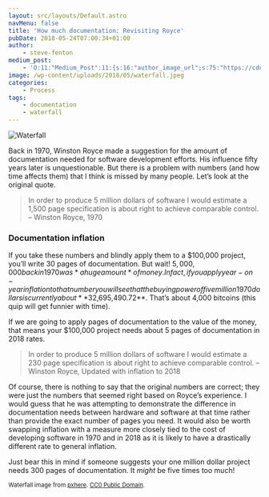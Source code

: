 ```yaml
---
layout: src/layouts/Default.astro
navMenu: false
title: 'How much documentation: Revisiting Royce'
pubDate: 2018-05-24T07:00:34+01:00
author:
    - steve-fenton
medium_post:
    - 'O:11:"Medium_Post":11:{s:16:"author_image_url";s:75:"https://cdn-images-1.medium.com/fit/c/400/400/1*eXkhfEuF41g5W_xnc_ydLA.jpeg";s:10:"author_url";s:38:"https://medium.com/@steve.fenton.co.uk";s:11:"byline_name";N;s:12:"byline_email";N;s:10:"cross_link";s:3:"yes";s:2:"id";s:12:"f0182400e41f";s:21:"follower_notification";s:3:"yes";s:7:"license";s:19:"all-rights-reserved";s:14:"publication_id";s:2:"-1";s:6:"status";s:5:"draft";s:3:"url";s:51:"https://medium.com/@steve.fenton.co.uk/f0182400e41f";}'
image: /wp-content/uploads/2018/05/waterfall.jpeg
categories:
    - Process
tags:
    - documentation
    - waterfall
---
```


![Waterfall](/wp-content/uploads/2018/05/waterfall-1024x683.jpeg)

Back in 1970, Winston Royce made a suggestion for the amount of documentation needed for software development efforts. His influence fifty years later is unquestionable. But there is a problem with numbers (and how time affects them) that I think is missed by many people. Let’s look at the original quote.

> In order to produce 5 million dollars of software I would estimate a 1,500 page specification is about right to achieve comparable control. – Winston Royce, 1970

### Documentation inflation

If you take these numbers and blindly apply them to a $100,000 project, you’ll write 30 pages of documentation. But wait! $5,000,000 back in 1970 was *a huge amount* of money. In fact, if you apply year-on-year inflation to that number you will see that the buying power of five million 1970 dollars is currently about **$32,695,490.72**. That’s about 4,000 bitcoins (this quip will get funnier with time).

If we are going to apply pages of documentation to the value of the money, that means your $100,000 project needs about 5 pages of documentation in 2018 rates.

> In order to produce 5 million dollars of software I would estimate a 230 page specification is about right to achieve comparable control. – Winston Royce, Updated with inflation to 2018

Of course, there is nothing to say that the original numbers are correct; they were just the numbers that seemed right based on Royce’s experience. I would guess that he was attempting to demonstrate the difference in documentation needs between hardware and software at that time rather than provide the exact number of pages you need. It would also be worth swapping inflation with a measure more closely tied to the cost of developing software in 1970 and in 2018 as it is likely to have a drastically different rate to general inflation.

Just bear this in mind if someone suggests your one million dollar project needs 300 pages of documentation. It *might* be five times too much!

<small>Waterfall image from [pxhere](https://pxhere.com/en/photo/1068381). [CC0 Public Domain](https://creativecommons.org/publicdomain/zero/1.0/).</small>